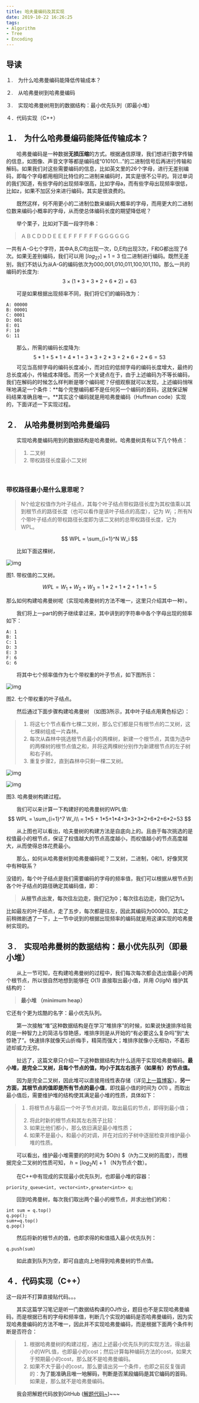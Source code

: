 ```yaml
---
title: 哈夫曼编码及其实现
date: 2019-10-22 16:26:25
tags:
- Algorithm
- Tree
- Encoding
---
```


## **导读**

１.　为什么哈弗曼编码能降低传输成本？

２.　从哈弗曼树到哈弗曼编码

３.　实现哈弗曼树用到的数据结构：最小优先队列（即最小堆）

４．代码实现（C++）



## **１.　为什么哈弗曼编码能降低传输成本？**

　　哈弗曼编码是一种数据**无损压缩**的方式。根据通信原理，我们想进行数字传输的信息，如图像、声音文字等都是编码成“010101...”的二进制信号后再进行传输和解码。如果我们对这些需要编码的信息，比如英文里的26个字母，进行无差别编码，即每个字母都用相同比特位的二进制来编码时，其实是很不公平的。背过单词的我们知道，有些字母的出现频率很高，比如字母a，而有些字母出现频率很低，比如z，如果不加区分来进行编码，其实是很浪费的。

　　既然这样，何不用更小的二进制位数来编码大概率的字母，而用更大的二进制位数来编码小概率的字母，从而使总体编码长度的期望降低呢？

　　举个栗子，比如对下面一段字符串：

> ＡＢＣＤＤＤＥＥＥＦＦＦＦＦＦＧＧＧＧＧＧ

一共有Ａ-G七个字符，其中A,B,C均出现一次，D,E均出现3次，F和G都出现了6次。如果无差别编码，我们可以用 $[log_27]+1=3$ 位二进制进行编码。既然无差别，我们不妨认为从A-G的编码依次为000,001,010,011,100,101,110。那么一共的编码的长度为:
$$
3\times(1*3+3*2+6*2)=63  
$$


　　可是如果根据出现频率不同，我们将它们的编码改为：

```
A: 00000
B: 00001
C: 0001
D: 001
E: 01
F: 10
G: 11
```



　　那么，所需的编码长度降为:  
$$
5*1+5*1+4*1+3*3+2*3+2*6+2*6 = 53
$$
　　可见当高频字母的编码长度减小，而对应的低频字母的编码长度增大，最终的总长度减小，传输成本降低。而另一个关键点在于，由于上述编码为不等长编码，我们在解码的时候怎么样判断是哪个编码呢？仔细观察就可以发现，上述编码悄咪咪地满足一个条件：**每个完整编码都不是任何另一个编码的首码，这就保证解码结果准确且唯一。**其实这个编码就是用哈弗曼编码（Huffman code）实现的，下面详述一下实现过程。



## **２.　从哈弗曼树到哈弗曼编码**

　　实现哈弗曼编码用到的数据结构是哈弗曼树。哈弗曼树具有以下几个特点：

> 1. 二叉树 
> 2.  带权路径长度最小二叉树

　　

### 带权路径最小是什么意思呢？

> N个给定权值作为叶子结点，其每个叶子结点带权路径长度为其权值乘以其到根节点的路径长度（也可以看作是该叶子结点的高度），记为 $W_i$ ；所有N个带叶子结点的带权路径长度即为该二叉树的总带权路径长度，记为WPL。

$$
WPL = \sum_{i=1}^N W_i
$$



　　比如下面这棵树，

![img](https://pic4.zhimg.com/v2-ed40ac9eece38fb43d715e4233a21943_b.jpg)

图1. 带权值的二叉树。


$$
WPL = W_1+W_2+W_3 = 1*2+1*2+1*1=5
$$




那么如何构建哈弗曼树呢（实现哈弗曼树的方法不唯一，这里只介绍其中一种）。

　　我们将上一part的例子继续拿过来，其中讲到的字符串中各个字母出现的频率如下：

```
A: 1
B: 1
C: 1
D: 3
E: 3
F: 6
G: 6
```

　　将其中七个频率值作为七个带权重的叶子节点，如下图所示：

![img](https://pic2.zhimg.com/v2-9b379497b4b49be5325b94b555b35299_b.jpg)

图2. 七个带权重的叶子结点。

　　然后通过下面步骤构建哈弗曼树 （如图3所示，其中叶子结点用黄色标记）：

> 1. 将这七个节点看作七棵二叉树，那么它们都是只有根节点的二叉树，这七棵树组成一片森林。 
> 2.  每次从森林中挑选根节点最小的两棵树，新建一个根节点，其值为选中的两棵树的根节点值之和，并将这两棵树分别作为新建根节点的左子树和右子树。 
> 3.  重复步骤2，直到森林中只剩一棵二叉树。



![img](https://pic2.zhimg.com/v2-91dd22b6dd4183fbc4f9d731574e394d_b.jpg)

![img](https://pic4.zhimg.com/v2-b00e87907bf92caffa0034f5b438a43b_b.jpg)

图3. 哈弗曼树构建过程。

　　我们可以来计算一下构建好的哈弗曼树的WPL值:
$$
WPL = \sum_{i=1}^7 W_i\\ = 1*5 + 1*5+1*4+3*3+3*2+6*2+6*2=53  
$$


　　从上图也可以看出，哈夫曼树的构建方法是自底向上的。且由于每次挑选的是权值最小的根节点，保证了权值越大的节点高度越小，而权值越小的节点高度越大，从而使得总体花费最小。　　

　　那么，如何从哈弗曼树到哈弗曼编码呢？二叉树，二进制，0和1，好像冥冥中有种联系？

没错的，每个叶子结点是我们需要编码的字母的频率值，我们可以根据从根节点到各个叶子结点的路径确定其编码值，即：

> **从根节点出发，每次往左边走，我们记为0；每次往右边走，我们记为1。**

比如最左的叶子结点，走了五步，每次都是往左，因此其编码为00000。其实之前稍微剧透了一下，上一节中说到的根据出现频率的编码就是用这课实现的哈弗曼树实现的。



## **３.　实现哈弗曼树的数据结构：最小优先队列（即最小堆）**

　　从上一节可知，在构建哈弗曼树的过程中，我们每次每次都会选出值最小的两个根节点，所以很自然地想到能够在 $O(1)$ 直接取出最小值，并用 $O(lgN)$ 维护其结构的：

> **最小堆 （minimum heap）**

它还有个更为炫酷的名字：最小优先队列。

　　第一次接触“堆”这种数据结构是在学习“堆排序”的时候，如果说快速排序给我的是一种智力上的简洁与惊艳感，堆排序则是从开始的“有必要这么复杂吗”到“太惊艳了”。快速排序就像天山折梅手，精简而强大；堆排序就像小无相功，不着形迹却威力无穷。

　　扯远了，这篇文章只介绍一下这种数据结构为什么适用于实现哈弗曼编码。**最小堆，是完全二叉树，且每个节点的值，均小于其左右孩子（如果有）的节点值。**

　　因为是完全二叉树，因此堆可以直接用线性表存储（详见[上一篇博客](https://zhuanlan.zhihu.com/p/35035166)）。**另一方面，其根节点的值即是所有节点的最小值**，即找最小值的时间为 $O(1)$ 。而取出最小值后，需要维护堆的结构使其满足最小堆的性质，具体如下：

>   １. 将根节点与最后一个叶子节点对调，取出最后的节点，即得到最小值； 
>
> 2.  将此时新的根节点和其左右孩子比较：
>    1. 如果比他们都小，那么依旧满足最小堆性质；
>    2. 如果不是最小，和最小的对调，并在对应的子树中逐层检查并维护最小堆的性质。



　　可以看出，维护最小堆需要的的时间为 $O(h) $（*h*为二叉树的高度），而根据完全二叉树的性质可知， $h=\left[ log_2N \right]+1$ （N为节点个数）。

　　在C++中有现成的实现最小优先队列，也即最小堆的容器：

```
priority_queue<int, vector<int>,greater<int>> q;
```

　　回到哈弗曼树，每次我们取出两个最小的根节点，并求出他们的和：

```
int sum = q.top()
q.pop();
sum+=q.top()
q.pop()
```

　　然后将新的根节点的值，也即求得的和值插入最小优先队列：

```
q.push(sum)
```

　　如此直到队列为空，即可自底向上地得到哈弗曼树的节点值。



## **４．代码实现（C++）**

这一段并不打算直接贴代码。。。

　　其实这篇学习笔记是听一门数据结构课的OJ作业，题目也不是实现哈弗曼编码，而是根据已有的字母和频率值，判断几个实现的编码是否哈弗曼编码，因为实现哈弗曼编码的方法不唯一，因此并不实现哈弗曼编码，而是根据下面两个条件判断是否符合：

> 1. 根据哈弗曼树的构建过程，通过上述最小优先队列的实现方法，得出最小的WPL值，也即最小的cost；然后计算每种编码方法的cost，如果大于预期最小的cost，那么就不是哈弗曼编码。 
> 2. 如果不大于最小的cost，那么要请出另一个条件，也即之前反复强调的：**为了能准确且唯一地解码，判断是否某段编码是其它编码的首码**。如果是，那么就不是哈弗曼编码。

　　我会把解题代码放到GitHub ([解题代码~](https://github.com/happya/fun-algorithms-cpp/tree/master/Huffman))~~~